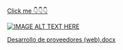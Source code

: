 [Click me 👇👇👇 ](#https://www.youtube.com/watch?v=yCL0T8FHRlA)  

[![IMAGE ALT TEXT HERE](https://img.youtube.com/vi/yCL0T8FHRlA/0.jpg)](https://www.youtube.com/watch?v=yCL0T8FHRlA)

[Desarrollo de proveedores (web).docx](https://github.com/user-attachments/files/16157679/Desarrollo.de.proveedores.web.docx)
